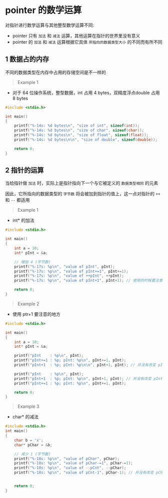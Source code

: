 
# pointer 的数学运算

对指针进行数学运算与其他整型数学运算不同:
- pointer 只有 `加法` 和 `减法` 运算，其他运算在指针的世界里没有意义
- pointer 的 `加法` 和 `减法` 运算根据它具体 `所指向的数据类型大小` 的不同而有所不同


## 1 数据占的内存
不同的数据类型在内存中占用的存储空间是不一样的

>Example 1
- 对于 64 位操作系统，整型数据，int 占用 4 bytes，双精度浮点double 占用 8 bytes
```c++
#include <stdio.h>

int main()
{
    printf("%-14s: %d bytes\n", "size of int", sizeof(int));
    printf("%-14s: %d bytes\n", "size of char", sizeof(char));
    printf("%-14s: %d bytes\n", "size of float", sizeof(float));
    printf("%-14s: %d bytes\n\n", "size of double", sizeof(double));

    return 0;
}
```

## 2 指针的运算
当给指针做 `加法` 时，实际上是指针指向下一个与它被定义的 `数据类型相同` 的元素

因此，它所指向的数据类型的 `字节数` 将会被加到指针的值上，这一点对指针的 `++` 和 `--` 都适用


>Example 1
- int* 的加法
```c++
#include <stdio.h>

int main()
{
    int a = 10;
    int* pInt = &a;

    // 增加 4 (字节数)
    printf("%-17s: %p\n", "value of pInt", pInt);
    printf("%-17s: %p\n", "value of pInt+=1", pInt+=1);
    printf("%-17s: %p\n", "value of ++pInt", ++pInt);
    printf("%-17s: %p\n", "value of pInt+1", pInt+1); // 使用的时候要注意, 这个操作并没有改变 pInt

    return 0;
}
```
>Example 2
- 使用 ptr+1 要注意的地方
```c++
#include <stdio.h>

int main()
{
    int a = 10;
    int* pInt = &a;

    printf("pInt    : %p\n", pInt);
    printf("pInt+=1 : %p; pInt: %p\n", pInt+=1, pInt);
    printf("pInt+1  : %p; pInt: %p\n\n", pInt+1, pInt); // 并没有改变 pInt

    printf("pInt    : %p\n", pInt);
    printf("pInt+1  : %p; pInt: %p\n", pInt+1, pInt); // 并没有改变 pInt
    printf("pInt+=1 : %p; pInt: %p\n", pInt+=1, pInt);

    return 0;
}
```

>Example 3
- char* 的减法
```c++
#include <stdio.h>
int main()
{
    char b = 'x';
    char* pChar = &b;

    // 减少 1 (字节数)
    printf("%-18s: %p\n", "value of pChar", pChar);
    printf("%-18s: %p\n", "value of pChar-=1", pChar-=1);
    printf("%-18s: %p\n", "value of --pCnt", --pChar);
    printf("%-18s: %p\n", "value of pCnt-1", pChar-1); // 并没有改变 pChar


    return 0;
}
```

